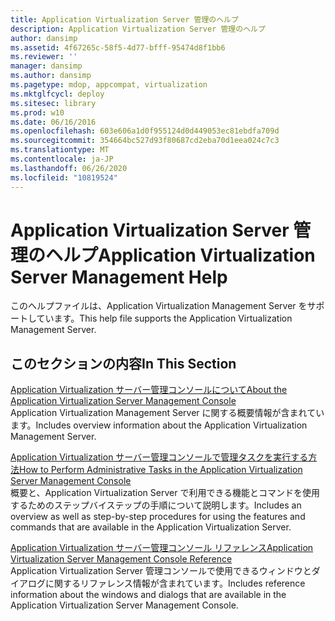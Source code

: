 ```yaml
---
title: Application Virtualization Server 管理のヘルプ
description: Application Virtualization Server 管理のヘルプ
author: dansimp
ms.assetid: 4f67265c-58f5-4d77-bfff-95474d8f1bb6
ms.reviewer: ''
manager: dansimp
ms.author: dansimp
ms.pagetype: mdop, appcompat, virtualization
ms.mktglfcycl: deploy
ms.sitesec: library
ms.prod: w10
ms.date: 06/16/2016
ms.openlocfilehash: 603e606a1d0f955124d0d449053ec81ebdfa709d
ms.sourcegitcommit: 354664bc527d93f80687cd2eba70d1eea024c7c3
ms.translationtype: MT
ms.contentlocale: ja-JP
ms.lasthandoff: 06/26/2020
ms.locfileid: "10819524"
---
```

# <span data-ttu-id="56c9b-103">Application Virtualization Server 管理のヘルプ</span><span class="sxs-lookup"><span data-stu-id="56c9b-103">Application Virtualization Server Management Help</span></span>


<span data-ttu-id="56c9b-104">このヘルプファイルは、Application Virtualization Management Server をサポートしています。</span><span class="sxs-lookup"><span data-stu-id="56c9b-104">This help file supports the Application Virtualization Management Server.</span></span>

## <span data-ttu-id="56c9b-105">このセクションの内容</span><span class="sxs-lookup"><span data-stu-id="56c9b-105">In This Section</span></span>


<a href="" id="about-the-application-virtualization-server-management-console"></a>[<span data-ttu-id="56c9b-106">Application Virtualization サーバー管理コンソールについて</span><span class="sxs-lookup"><span data-stu-id="56c9b-106">About the Application Virtualization Server Management Console</span></span>](about-the-application-virtualization-server-management-console.md)  
<span data-ttu-id="56c9b-107">Application Virtualization Management Server に関する概要情報が含まれています。</span><span class="sxs-lookup"><span data-stu-id="56c9b-107">Includes overview information about the Application Virtualization Management Server.</span></span>

<a href="" id="how-to-perform-administrative-tasks-in-the-application-virtualization-server-management-console"></a>[<span data-ttu-id="56c9b-108">Application Virtualization サーバー管理コンソールで管理タスクを実行する方法</span><span class="sxs-lookup"><span data-stu-id="56c9b-108">How to Perform Administrative Tasks in the Application Virtualization Server Management Console</span></span>](how-to-perform-administrative-tasks-in-the-application-virtualization-server-management-console.md)  
<span data-ttu-id="56c9b-109">概要と、Application Virtualization Server で利用できる機能とコマンドを使用するためのステップバイステップの手順について説明します。</span><span class="sxs-lookup"><span data-stu-id="56c9b-109">Includes an overview as well as step-by-step procedures for using the features and commands that are available in the Application Virtualization Server.</span></span>

<a href="" id="application-virtualization-server-management-console-reference"></a>[<span data-ttu-id="56c9b-110">Application Virtualization サーバー管理コンソール リファレンス</span><span class="sxs-lookup"><span data-stu-id="56c9b-110">Application Virtualization Server Management Console Reference</span></span>](application-virtualization-server-management-console-reference.md)  
<span data-ttu-id="56c9b-111">Application Virtualization Server 管理コンソールで使用できるウィンドウとダイアログに関するリファレンス情報が含まれています。</span><span class="sxs-lookup"><span data-stu-id="56c9b-111">Includes reference information about the windows and dialogs that are available in the Application Virtualization Server Management Console.</span></span>

 

 





